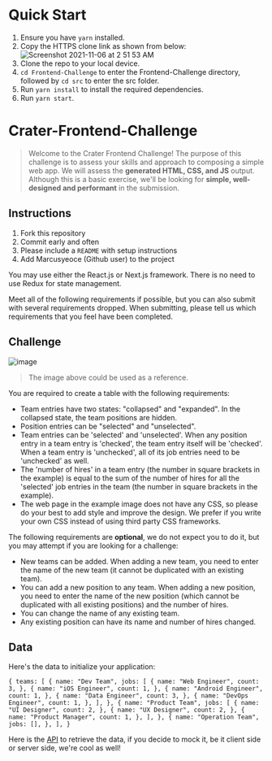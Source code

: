 # Quick Start
1. Ensure you have `yarn` installed.
2. Copy the HTTPS clone link as shown from below:
![Screenshot 2021-11-06 at 2 51 53 AM](https://user-images.githubusercontent.com/61085398/140563471-e739e147-e7c3-4e85-8383-7f8d0f725b9d.png)
3. Clone the repo to your local device.
4. `cd Frontend-Challenge` to enter the Frontend-Challenge directory, followed by `cd src` to enter the src folder.
5. Run `yarn install` to install the required dependencies.
6. Run `yarn start`.

# Crater-Frontend-Challenge
> Welcome to the Crater Frontend Challenge! The purpose of this challenge is to assess your skills and approach to composing a simple web app. We will assess the **generated HTML, CSS, and JS** output. Although this is a basic exercise, we'll be looking for **simple, well-designed and performant** in the submission.

## Instructions
1. Fork this repository
2. Commit early and often
3. Please include a `README` with setup instructions
4. Add Marcusyeoce (Github user) to the project

You may use either the React.js or Next.js framework. There is no need to use Redux for state management.

Meet all of the following requirements if possible, but you can also submit with several
requirements dropped. When submitting, please tell us which requirements that you feel have
been completed.

## Challenge
![image](https://user-images.githubusercontent.com/51117475/140429739-1024ab96-4b5c-460b-80f1-fdbe176dbdf5.png)

>The image above could be used as a reference. 

You are required to create a table with the following requirements:
- Team entries have two states: "collapsed" and "expanded". In the collapsed state, the team
positions are hidden.
- Position entries can be "selected" and "unselected".
- Team entries can be 'selected' and 'unselected'. When any position entry in a team entry is
'checked', the team entry itself will be 'checked'. When a team entry is 'unchecked', all of its
job entries need to be 'unchecked' as well.
- The 'number of hires' in a team entry (the number in square brackets in the example) is
equal to the sum of the number of hires for all the 'selected' job entries in the team (the
number in square brackets in the example).
- The web page in the example image does not have any CSS, so please do your best to add
style and improve the design. We prefer if you write your own CSS instead of using third party CSS frameworks.

The following requirements are **optional**, we do not expect you to do it, but you may attempt if you are looking for a challenge:
- New teams can be added. When adding a new team, you need to enter the name of the new
team (it cannot be duplicated with an existing team).
- You can add a new position to any team. When adding a new position, you need to enter the
name of the new position (which cannot be duplicated with all existing positions) and the
number of hires.
- You can change the name of any existing team.
- Any existing position can have its name and number of hires changed.

## Data
Here's the data to initialize your application:

`{
  teams: [
    {
      name: "Dev Team",
      jobs: [
        {
          name: "Web Engineer",
          count: 3,
        },
        {
          name: "iOS Engineer",
          count: 1,
        },
        {
          name: "Android Engineer",
          count: 1,
        },
        {
          name: "Data Engineer",
          count: 3,
        },
        {
          name: "DevOps Engineer",
          count: 1,
        },
      ],
    },
    {
      name: "Product Team",
      jobs: [
        {
          name: "UI Designer",
          count: 2,
        },
        {
          name: "UX Designer",
          count: 2,
        },
        {
          name: "Product Manager",
          count: 1,
        },
      ],
    },
    {
      name: "Operation Team",
      jobs: [],
    },
  ],
}`

Here is the [API](https://run.mocky.io/v3/d221c7f4-9b18-418c-a741-1932f94fc82c) to retrieve the data, if you decide to mock it, be it client side or server side, we're cool as well!
